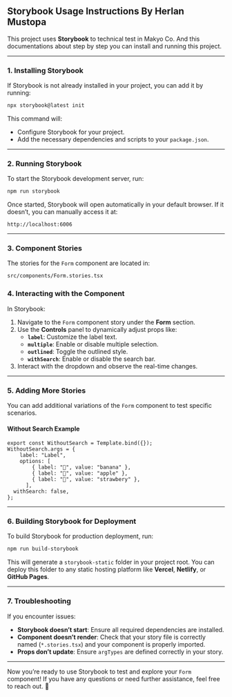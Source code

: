 ## Storybook Usage Instructions By Herlan Mustopa

This project uses **Storybook** to technical test in Makyo Co. And this documentations about step by step you can install and running this project.

---

### **1. Installing Storybook**

If Storybook is not already installed in your project, you can add it by running:

```bash
npx storybook@latest init
```

This command will:
- Configure Storybook for your project.
- Add the necessary dependencies and scripts to your `package.json`.

---

### **2. Running Storybook**

To start the Storybook development server, run:

```bash
npm run storybook
```

Once started, Storybook will open automatically in your default browser. If it doesn’t, you can manually access it at:

```
http://localhost:6006
```

---

### **3. Component Stories**

The stories for the `Form` component are located in:

```bash
src/components/Form.stories.tsx
```

### **4. Interacting with the Component**

In Storybook:
1. Navigate to the `Form` component story under the **Form** section.
2. Use the **Controls** panel to dynamically adjust props like:
   - **`label`**: Customize the label text.
   - **`multiple`**: Enable or disable multiple selection.
   - **`outlined`**: Toggle the outlined style.
   - **`withSearch`**: Enable or disable the search bar.
3. Interact with the dropdown and observe the real-time changes.

---

### **5. Adding More Stories**

You can add additional variations of the `Form` component to test specific scenarios.

#### **Without Search Example**
```tsx
export const WithoutSearch = Template.bind({});
WithoutSearch.args = {
    label: "Label",
    options: [
        { label: "🍌", value: "banana" },
        { label: "🍎", value: "apple" },
        { label: "🍓", value: "strawbery" },
      ],
  withSearch: false,
};

```

---

### **6. Building Storybook for Deployment**

To build Storybook for production deployment, run:

```bash
npm run build-storybook
```

This will generate a `storybook-static` folder in your project root. You can deploy this folder to any static hosting platform like **Vercel**, **Netlify**, or **GitHub Pages**.

---

### **7. Troubleshooting**

If you encounter issues:
- **Storybook doesn’t start**: Ensure all required dependencies are installed.
- **Component doesn’t render**: Check that your story file is correctly named (`*.stories.tsx`) and your component is properly imported.
- **Props don’t update**: Ensure `argTypes` are defined correctly in your story.

---

Now you’re ready to use Storybook to test and explore your `Form` component! If you have any questions or need further assistance, feel free to reach out. 🚀
